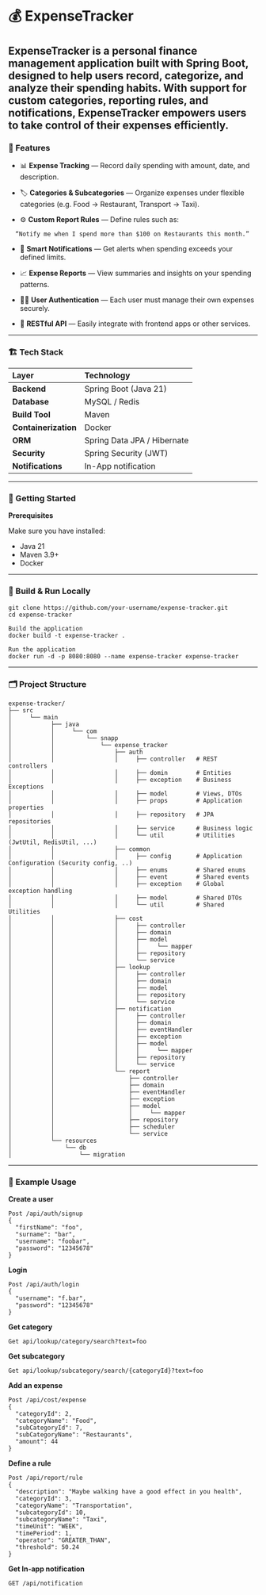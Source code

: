 #  💰 ExpenseTracker

**ExpenseTracker** is a personal finance management application built with Spring Boot, designed to help users record, categorize, and analyze their spending habits.
With support for custom categories, reporting rules, and notifications, ExpenseTracker empowers users to take control of their expenses efficiently.
---
### 🧩 Features

* 📊 **Expense Tracking** — Record daily spending with amount, date, and description.

* 🏷️ **Categories & Subcategories** — Organize expenses under flexible categories (e.g. Food → Restaurant, Transport → Taxi).

* ⚙️ **Custom Report Rules** — Define rules such as:

`   “Notify me when I spend more than $100 on Restaurants this month.”
`
* 🔔 **Smart Notifications** — Get alerts when spending exceeds your defined limits.

* 📈 **Expense Reports** — View summaries and insights on your spending patterns.

* 🧑‍💻 **User Authentication** — Each user must manage their own expenses securely.

* 🧾 **RESTful API** — Easily integrate with frontend apps or other services.

---

### 🏗️ Tech Stack
| Layer                       | Technology                  |
|:----------------------------|:----------------------------|
| **Backend**                 | Spring Boot (Java 21)       |
| **Database**                | MySQL / Redis               |
| **Build Tool**              | Maven                       |
| **Containerization**        | Docker                      |
| **ORM**                     | Spring Data JPA / Hibernate |
| **Security**                | Spring Security (JWT)       |
| **Notifications**           | In-App notification         |

---
### 🚀 Getting Started
**Prerequisites**

Make sure you have installed:
* Java 21
* Maven 3.9+
* Docker
---

### 🧱 Build & Run Locally

```Clone the repository
git clone https://github.com/your-username/expense-tracker.git
cd expense-tracker

Build the application
docker build -t expense-tracker .

Run the application
docker run -d -p 8080:8080 --name expense-tracker expense-tracker
```

---
### 🗂️ Project Structure

```
expense-tracker/
├── src
│     └── main
│           ├── java
│           │     └── com
│           │         └── snapp
│           │             └── expense_tracker
│           │                 ├── auth
│           │                 │     ├── controller   # REST controllers
│           │                 │     ├── domin        # Entities
│           │                 │     ├── exception    # Business Exceptions
│           │                 │     ├── model        # Views, DTOs
│           │                 │     ├── props        # Application properties
│           │                 │     ├── repository   # JPA repositories
│           │                 │     ├── service      # Business logic
│           │                 │     └── util         # Utilities (JwtUtil, RedisUtil, ...)
│           │                 ├── common
│           │                 │     ├── config       # Application Configuration (Security config, ..)
│           │                 │     ├── enums        # Shared enums
│           │                 │     ├── event        # Shared events
│           │                 │     ├── exception    # Global exception handling
│           │                 │     ├── model        # Shared DTOs
│           │                 │     └── util         # Shared Utilities
│           │                 ├── cost
│           │                 │     ├── controller
│           │                 │     ├── domain
│           │                 │     ├── model
│           │                 │     │     └── mapper
│           │                 │     ├── repository
│           │                 │     └── service
│           │                 ├── lookup
│           │                 │     ├── controller
│           │                 │     ├── domain
│           │                 │     ├── model
│           │                 │     ├── repository
│           │                 │     └── service
│           │                 ├── notification
│           │                 │     ├── controller
│           │                 │     ├── domain
│           │                 │     ├── eventHandler
│           │                 │     ├── exception
│           │                 │     ├── model
│           │                 │     │     └── mapper
│           │                 │     ├── repository
│           │                 │     └── service
│           │                 └── report
│           │                     ├── controller
│           │                     ├── domain
│           │                     ├── eventHandler
│           │                     ├── exception
│           │                     ├── model
│           │                     │     └── mapper
│           │                     ├── repository
│           │                     ├── scheduler
│           │                     └── service
│           └── resources
│               └── db
│                   └── migration
```

---

### 📘 Example Usage
**Create a user**
```
Post /api/auth/signup
{
  "firstName": "foo",
  "surname": "bar",
  "username": "foobar",
  "password": "12345678"
}
```

**Login**
```
Post /api/auth/login
{
  "username": "f.bar",
  "password": "12345678"
}
```

**Get category**
```
Get api/lookup/category/search?text=foo
```

**Get subcategory**
```
Get api/lookup/subcategory/search/{categoryId}?text=foo
```

**Add an expense**
```
Post /api/cost/expense
{
  "categoryId": 2,
  "categoryName": "Food",
  "subCategoryId": 7,
  "subCategoryName": "Restaurants",
  "amount": 44
}
```

**Define a rule**
```
Post /api/report/rule
{
  "description": "Maybe walking have a good effect in you health",
  "categoryId": 3,
  "categoryName": "Transportation",
  "subcategoryId": 10,
  "subcategoryName": "Taxi",
  "timeUnit": "WEEK",
  "timePeriod": 1,
  "operator": "GREATER_THAN",
  "threshold": 50.24
}
```

**Get In-app notification**
```
GET /api/notification
```
